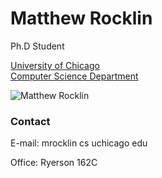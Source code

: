 
Matthew Rocklin
===============

Ph.D Student 

[University of Chicago<br>
Computer Science Department](http://cs.uchicago.edu/)

![Matthew Rocklin](/trainselfphoto_small.jpg)

### Contact

E-mail: mrocklin cs uchicago edu

Office: Ryerson 162C
